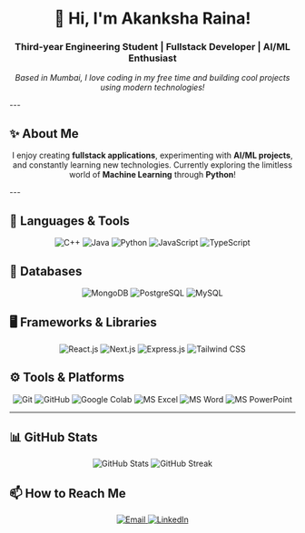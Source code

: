 <h1 align="center">👋 Hi, I'm Akanksha Raina!</h1>
<h3 align="center">Third-year Engineering Student | Fullstack Developer | AI/ML Enthusiast</h3>

<p align="center">
  <i>Based in Mumbai, I love coding in my free time and building cool projects using modern technologies!</i>
</p>
---

## ✨ About Me
<p align="center">
I enjoy creating <b>fullstack applications</b>, experimenting with <b>AI/ML projects</b>, and constantly learning new technologies.  
Currently exploring the limitless world of <b>Machine Learning</b> through <b>Python</b>!
</p>
---

## 🧰 Languages & Tools
<p align="center">
  <img alt="C++" src="https://img.shields.io/badge/C++-00599C?style=for-the-badge&logo=c%2B%2B&logoColor=white" />
  <img alt="Java" src="https://img.shields.io/badge/Java-ED8B00?style=for-the-badge&logo=java&logoColor=white" />
  <img alt="Python" src="https://img.shields.io/badge/Python-3776AB?style=for-the-badge&logo=python&logoColor=white" />
  <img alt="JavaScript" src="https://img.shields.io/badge/JavaScript-F7DF1E?style=for-the-badge&logo=javascript&logoColor=black" />
  <img alt="TypeScript" src="https://img.shields.io/badge/TypeScript-3178C6?style=for-the-badge&logo=typescript&logoColor=white" />
</p>

## 💾 Databases
<p align="center">
  <img alt="MongoDB" src="https://img.shields.io/badge/MongoDB-47A248?style=for-the-badge&logo=mongodb&logoColor=white" />
  <img alt="PostgreSQL" src="https://img.shields.io/badge/PostgreSQL-336791?style=for-the-badge&logo=postgresql&logoColor=white" />
  <img alt="MySQL" src="https://img.shields.io/badge/MySQL-00758F?style=for-the-badge&logo=mysql&logoColor=white" />
</p>

## 🖥️ Frameworks & Libraries
<p align="center">
  <img alt="React.js" src="https://img.shields.io/badge/React-61DAFB?style=for-the-badge&logo=react&logoColor=black" />
  <img alt="Next.js" src="https://img.shields.io/badge/Next.js-000000?style=for-the-badge&logo=next.js&logoColor=white" />
  <img alt="Express.js" src="https://img.shields.io/badge/Express.js-000000?style=for-the-badge&logo=express&logoColor=white" />
  <img alt="Tailwind CSS" src="https://img.shields.io/badge/Tailwind_CSS-06B6D4?style=for-the-badge&logo=tailwind-css&logoColor=white" />
</p>

## ⚙️ Tools & Platforms
<p align="center">
  <img alt="Git" src="https://img.shields.io/badge/Git-F05032?style=for-the-badge&logo=git&logoColor=white" />
  <img alt="GitHub" src="https://img.shields.io/badge/GitHub-181717?style=for-the-badge&logo=github&logoColor=white" />
  <img alt="Google Colab" src="https://img.shields.io/badge/Google_Colab-F9AB00?style=for-the-badge&logo=googlecolab&logoColor=white" />
  <img alt="MS Excel" src="https://img.shields.io/badge/MS_Excel-217346?style=for-the-badge&logo=microsoft-excel&logoColor=white" />
  <img alt="MS Word" src="https://img.shields.io/badge/MS_Word-2B579A?style=for-the-badge&logo=microsoft-word&logoColor=white" />
  <img alt="MS PowerPoint" src="https://img.shields.io/badge/MS_PowerPoint-D24726?style=for-the-badge&logo=microsoft-powerpoint&logoColor=white" />
</p>

---

## 📊 GitHub Stats
<p align="center">
  <img src="https://github-readme-stats.vercel.app/api?username=akkuraina&show_icons=true&theme=radical&count_private=true" alt="GitHub Stats" />
  <img src="https://github-readme-streak-stats.herokuapp.com/?user=akkuraina&theme=radical" alt="GitHub Streak" />
</p>

## 📫 How to Reach Me
<p align="center">
  <a href="mailto:akanksharainadjsce@gmail.com">
    <img alt="Email" src="https://img.shields.io/badge/Email-akanksharainadjsce@gmail.com-c14438?style=for-the-badge&logo=gmail&logoColor=white" />
  </a>
  <a href="https://www.linkedin.com/in/akanksha-raina-4637b5268/">
    <img alt="LinkedIn" src="https://img.shields.io/badge/LinkedIn-Akanksha%20Raina-0077B5?style=for-the-badge&logo=linkedin&logoColor=white" />
  </a>
</p>
